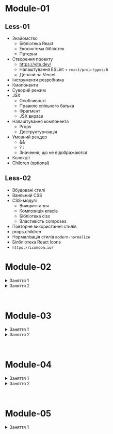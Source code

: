 # Module-01

## Less-01

- Знайомство
  - Бібліотека React
  - Екосистема бібліотек
  - Патерни
- Створення проекту
  - https://vite.dev/
  - Налаштування ESLint + `react/prop-types:0`
  - Деплой на Vercel
- Інструменти розробника
- Кмопоненти
- Суворий режим
- JSX
  - Особливості
  - Прааило спільного батька
  - Фрагмент
  - JSX вирази
- Налаштування компонента
  - Props
  - Деструктуризація
- Умовний рендер
  - &&
  - ? :
  - Значення, що не відображаются
- Колекції
- Children (optional)

## Less-02

- Вбудовані стилі
- Ванльний CSS
- CSS-модулі
  - Використання
  - Композиція класів
  - Бібліотека clsx
  - Властивість composes
- Повторне використання стилів
- props.children
- Нормалізація стилів `modern-normalize`
- Білбліотека React Icons
- `https://icomoon.io/`

# Module-02

<details>
  <summary>Заняття 1</summary>
<ul>
    <li>Обробка подій</li>
    <ul>
        <li>Посилання на ф-ю</li>
        <li>Анонімний колбек</li>
        <li>Обʼєкт події</li>
    </ul>
    <li>Стан компонента</li>
    <ul>
        <li>Рективність</li>
        <li>useState</li>
        <li>Асинхронність оновлення стану</li>
        <li>Ізоляція стану</li>
        <li>Підняття стану</li>
        <li>Декілька станів</li>
        <li>Оновлення обʼєктів</li>
    </ul>
</ul>
</details>

<details>
  <summary>Заняття 2</summary>
<ul>
    <li>Життєвий цикл компонента</li>
    <ul>
        <li>Монтування</li>
        <li>Оновлення</li>
        <li>Розмонтування</li>
    </ul>
    <li>Хук <code>useEffect</code></li>
    <ul>
        <li>Монтування та суворий режим</li>
        <li>Розмонування та очищення ефекту</li>
        <li>Оновлення</li>
        <li>Декілька ефектів</li>
    </ul>
    <li>Робота з <code>localeStorage</code></li>
    <ul>
        <li>Запис</li>
        <li>Читання через <code>useState(callback)</code></li>
    </ul>
</ul>
</details>
<br/>
<br/>

# Module-03

<details>
  <summary>Заняття 1</summary>
<ul>
    <li>Форми</li>
    <ul>
        <li>Сабміт форми <code>onSubmit</code></li>
        <li>Неконтрольована форма з <code>event.target.elements</code></li>
        <li>Очищення форми після сабміту з <code>event.target.reset()</code></li>
    </ul>
    <li>Форма як окремий компонент</li>
    <ul>
        <li>Пропс сабміту</li>
    </ul>
    <li>Хук <code>useId</code></li>
    <li>Контрольовані елементи</li>
    <ul>
        <li>Атрибути <code>value</code> та <code>onChange</code></li>
        <li>Текстове поле</li>
        <li>Елемент <code>select</code></li>
    </ul>
    <li>Контрольована форма</li>
    <ul>
        <li>Обробка сабміту у форми</li>
        <li>Очищення форми після сабміту</li>
    </ul>
</ul>
</details>

<details>
  <summary>Заняття 2</summary>
<ul>
    <li>Бібліотека <code>Formik</code></li>
    <li>Контейнер форми <code>Formik</code> та <code>Form</code></li>
    <ul>
        <li>Пропс <code>initialValues</code></li>
        <li>Пропс <code>onSubmit</code></li>
    </ul>
    <li>Поля форми <code>Field</code></li>
    <ul>
        <li>Атрибут <code>name</code></li>
        <li>Початкове значення елемнетів</li>
    </ul>
    <li>Відправка форми</li>
    <ul>
        <li>Параметри <code>values</code> та <code>actions</code></li>
        <li>Початкове значення елемнетів</li>
    </ul>
    <li>Стилізація</li>
    <li>Типи полів через пропс <code>as</code></li>
    <li>Валідація з <code>Yup</code></li>
    <ul>
        <li>Схема валідації</li>
        <li>Пропс <code>validationSchema</code></li>
        <li>Компонент <code>ErrorMessage</code></li>
    </ul>

</ul>
</details>
<br/>
<br/>

# Module-04

<details>
  <summary>Заняття 1</summary>
<ul>
    <li>HTTP-запити axios</li>
    <li><a href="https://hn.algolia.com/api"><code>https://hn.algolia.com/api</code></a></li>
    <ul>
        <li>Запит при монтуванні компонента</li>
        <li>Оголошення функції у ефекті</li>
        <li>Обробка даних запиту</li>
        <li>Відображення даних</li>
        <li>Поділ відповідальності</li>
    </ul>
    <li>Пошук через форму</li>
    <li>Індикатор завантаження</li>
    <li>Обробка помилок</li>
    <li>Пагінація</li>
</ul>
</details>

<details>
  <summary>Заняття 2</summary>
<ul>
    <li>Хук <code>useMemo</code></li>
    <li>Хук <code>useRef</code></li>
    <ul>
        <li>Створення</li>
        <li>Життєвий цикл рефа</li>
        <li>Відсутність реактивності</li>
    </ul>
    <li>Контекст</li>
    <ul>
        <li>Створення контексту</li>
        <li>Компонент <code>Provider</code></li>
        <li>Хук <code>useContext</code></li>
        <li>Кастомний компонент провайдеру</li>
    </ul>

</ul>
</details>
<br/>
<br/>

# Module-05

<details>
  <summary>Заняття 1</summary>
<ul>
    <li>Маршрутизація</li>
    <li>Компонент <code>BrowserRouter</code></li>
    <li>Компоненти <code>Route</code> та <code>Routes</code></li>
    <li>Сторінка помилки навігації</li>
    <li>Компоненти <code>Link</code> та <code>NavLink</code></li>
    <li>URL_апраметри з <code>useParams</code></li>
    <li>Вкладені маршрути та <code>Outlet</code></li>
    <li>Деплой на <code>Versel</code> у матеріалах</li>
</ul>
</details>
